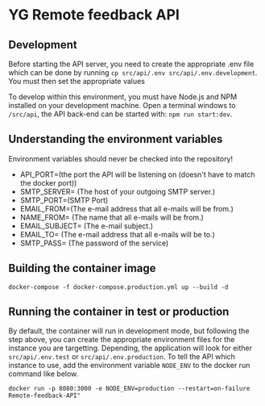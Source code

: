 # YG Remote feedback API

## Development

Before starting the API server, you need to create the appropriate .env file which can be done by running `cp src/api/.env src/api/.env.development`. You must then set the appropriate values

To develop within this environment, you must have Node.js and NPM installed on your development machine. Open a terminal windows to `/src/api`, the API back-end can be started with: `npm run start:dev`.

## Understanding the environment variables

Environment variables should never be checked into the repository! 

- API_PORT=(the port the API will be listening on (doesn't have to match the docker port))
- SMTP_SERVER= (The host of your outgoing SMTP server.)
- SMTP_PORT=(SMTP Port)
- EMAIL_FROM=(The e-mail address that all e-mails will be from.)
- NAME_FROM= (The name that all e-mails will be from.)
- EMAIL_SUBJECT= (The  e-mail subject.)
- EMAIL_TO= (The e-mail address that all e-mails will be to.)
- SMTP_PASS= (The password of the service)


## Building the container image

`docker-compose -f docker-compose.production.yml up --build -d`

## Running the container in test or production

By default, the container will run in development mode, but following the step above, you can create the appropriate environment files for the instance you are targetting. Depending, the application will look for either `src/api/.env.test` or `src/api/.env.production`. To tell the API which instance to use, add the environment variable `NODE_ENV` to the docker run command like below.


`docker run -p 8080:3000 -e NODE_ENV=production --restart=on-failure Remote-feedback-API"`